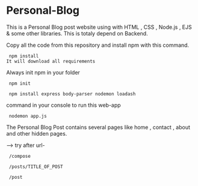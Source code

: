 # Personal-Blog
This is a Personal Blog post website using with HTML , CSS , Node.js , EJS & some other libraries.
This is totaly depend on Backend.

Copy all the code from this repository and install npm with this command.


     npm install
    It will download all requirements

Always init npm in your folder

     npm init

     npm install express body-parser nodemon loadash
     
 command in your console to run this web-app
 
     nodemon app.js


The Personal Blog Post contains several pages like home , contact , about and other hidden pages.



-->  try after url-

     /compose
     
     /posts/TITLE_OF_POST
     
     /post

